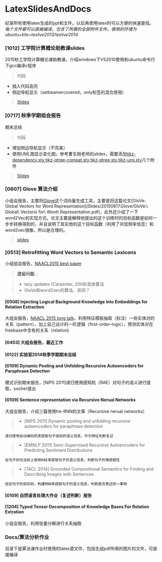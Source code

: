 LatexSlidesAndDocs
==================

纪录所有使用latex生成的ppt和文件。以后再使用latex时可以方便的快速查找。_每个文件都可以直接编译，包含了所需的全部附件文件。使用的环境为ubuntu+kile+texlive2013/texlive2014_

### [1012] 工学院计算概论助教课slides

2015秋工学院计算概论课助教课，介绍windows下VS2010使用和ubuntu命令行下gcc编译c程序

> 代码
* 插入代码高亮
* 侧边导航显示（setbeamercovered，only标签的混合使用）

> [Slides](Slides/20151009.GccDemoInCSIntroCourse/latex/winVSDemo.pdf)

### [0717] 秋季学期组会报告

期末总结

> 代码
* 增加侧边导航显示（不完美）
* 使用UML图显示变化图，参考曹东刚老师的slides，需要添加[tikz-dependency.sty](tikz-dependency.sty),[tikz-qtree-compat.sty](Slides/20150717.WIPSemesterSummary/latex/tikz-qtree-compat.sty),[tikz-qtree.sty](Slides/20150717.WIPSemesterSummary/latex/tikz-qtree.sty),[tikz-uml.sty](Slides/20150717.WIPSemesterSummary/latex/tikz-uml.sty)几个附件

> [Slides](Slides/20150717.WIPSemesterSummary/latex/WIPSemesterSummary20150717.pdf)

### [0607] Glove 算法介绍

小组会报告，主要将[Glove](http://nlp.stanford.edu/projects/glove/)这个词向量生成工具，主要是将这篇论文[GloVe: Global Vectors for Word Representation](Slides/20150617.Glove/GloVe\:\ Global\ Vectors\ for\ Word\ Representation.pdf)，此外还介绍了一下word2Vec的实现方式。论文主要是解释他提出的这个训练时的目标函数是如何一步步转换得到的，并且说明了其实他的这个目标函数（利用了共现频率信息）和word2vec很像，所以是合理的。

> [slides](Slides/20150617.Glove/Glove_Slides_hz.pdf)

### [0513] Retrofitting Word Vectors to Semantic Lexicons

小组组会报告，[NAACL2015 best paper](http://naacl.org/naacl-hlt-2015/best-paper-awards.html)

> **遗留问题:** :

> - lazy updates (Carpenter, 2008)具体算法
> - GloVe和word2vec的算法、异同？


#### [0508] Injecting Logical Background Knowledge into Embeddings for Relation Extraction

大组会报告，[NAACL 2015 long talk](http://naacl.org/naacl-hlt-2015/papers.html)。利用特征模板抽取（标注）一些实体对的关系（pattern），加上自己设计的一阶逻辑（first-order-logic），预测实体对在freebase中含有的关系（relation)


#### [0403] 大组会报告，最近工作


#### [0122] 实验室2014秋季学期期末总结


#### [0109] Dynamic Pooling and Unfolding Recursive Autoencoders for Paraphrase Detection

模式识别期末报告，[NIPS 2011]递归使用感知机（RAE）对句子的语义进行提取，socher提出


#### [0109] Sentence representation via Recursive Nerual Networks

大组会报告，介绍三篇使用tre-RNN的文章（Recursive nerual networks）

> - [NIPS 2011] Dynamic pooling and unfolding recursive autoencoders for paraphrase detection

    递归使用自动编码机来提取句子级别的语义信息，作为特征判断复述

> - [EMNLP 2011] Semi-Supervised Recursive Autoencoders for Predicting Sentiment Distributions

    在句子的句法树上使用RAE来提取句子的语义信息，判断句子的情感极性

> - [TACL 2014] Grounded Compositional Semantics for Finding and Describing Images with Sentences

    给定句子的依存树，构建RNN来提取句子的语义信息，判断是否表述同一事物

#### [0109] 自然语言处理大作业（复述判断）报告


#### [1204] Typed Tensor Decomposition of Knowledge Bases For Relation Extration

小组会报告，利用张量分解进行关系抽取


### Docs/算法分析作业

目录下是算法课作业时使用的latex源文件，包括生成pdf所用的图片的文件，可直接编译
